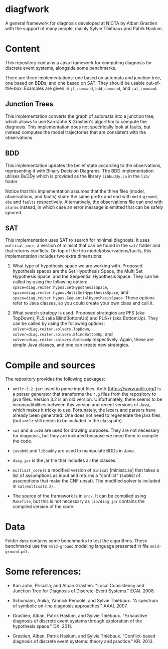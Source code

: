 # diagfwork
A general framework for diagnosis developed at NICTA by Alban Grastien with the support of many people, mainly Sylvie Thiébaux and Patrik Haslum.

# Content

This repository contains a Java framework for computing diagnosis for
discrete event systems, alongside some benchmarks.

There are three implementations: one based on automata and junction
tree, one based on BDDs, and one based on SAT.
They should be usable out-of-the-box.
Examples are given in `jt_command`, `bdd_command`, and `sat_command`.

## Junction Trees

This implementation converts the graph of automata into a junction
tree, which allows to use Kan-John & Grastien's algorithm to compute
the diagnosis.  This implementation does not specifically look at
faults, but instead computes the model trajectories that are
consistent with the observations.

## BDD

This implementation updates the belief state according to the
observations, representing it with Binary Decision Diagrams.  The BDD
implementation utilises BuDDy which is provided as the library
`libbuddy.so` in the `lib/` folder.

Notice that this implementation assumes that the three files (model,
observations, and faults) share the same prefix and end with
`mmld-ground`, `obs` and `faults` respectively.  Alternatively, the
observations file can end with `alarms` instead, in which case an
error message is emitted that can be safely ignored.

## SAT

This implementation uses SAT to search for minimal diagnosis.  It uses
`multisat_core`, a version of minisat that can be found in the `sat/`
folder and that returns conflicts.  On top of the trio
model/observations/faults, this implementation includes two extra
dimensions:

1. What type of hypothesis space we are working with.  Proposed
   hypothesis spaces are the Set Hypothesis Space, the Multi Set
   Hypothesis Space, and the Sequential Hypothesis Space.  They can be
   called by using the following option:
   `space=diag.reiter.hypos.SetHypothesisSpace`,
   `space=diag.reiter.hypos.MultiSetHypothesisSpace`, and
   `space=diag.reiter.hypos.SequentialHypothesisSpace`.  These options
   refer to Java classes, so you could create your own class and call
   it.

2. What search strategy is used.  Proposed strategies are PFS (aka
   TopDown), PLS (aka BlindBottomUp) and PLS+r (aka BottomUp).  They
   can be called by using the following options:
   `solver=diag.reiter.solvers.TopDown`,
   `solver=diag.reiter.solvers.BlindBottomUp`, and
   `solver=diag.reiter.solvers.BottomUp` respectively.  Again, these
   are simple Java classes, and one can create new strategies.

# Compile and sources

The repository provides the following packages:

* `antlr-3.2.jar`: used to parse input files.  Antlr
  [https://www.antlr.org/] is a parser generator that transforms the
  `*.g` files from the repository to java files.  Version 3.2 is an
  old version.  Unfortunately, there seems to be incompatibilities
  between this version and recent versions of Java, which makes it
  tricky to use.  Fortunately, the lexers and parsers have already
  been generated.  One does not need to regenerate the java files (but
  `antlr` still needs to be included in the classpath).

* `swt` and `draw2d` are used for drawing purposes.  They are not
  necessary for diagnosis, but they are included because we need them
  to compile the code.

* `javabdd` and `libbuddy` are used to manipulate BDDs in Java.

* `diag.jar` is the jar file that includes all the classes.

* `multisat_core` is a modified version of `minisat` [minisat.se] that
  takes a list of assumptions as input and returns a "conflict"
  (sublist of assumptions that make the CNF unsat).  The modified
  solver is included in `sat/multisat2.2/`.

* The source of the framework is in `src/`.  It can be compiled using
  `Makefile`, but this is not necessary as `lib/diag.jar` contains the
  compiled version of the code.

# Data

Folder `data` contains some benchmarks to test the algorithms.  These benchmarks use the `mmld-ground` modeling language presented in file `mmld-ground.pdf`.

# Some references:

* Kan John, Priscilla, and Alban Grastien. "Local Consistency and Junction Tree for Diagnosis of Discrete-Event Systems." ECAI. 2008.

* Schumann, Anika, Yannick Pencolé, and Sylvie Thiébaux. "A spectrum of symbolic on-line diagnosis approaches." AAAI. 2007.

* Grastien, Alban, Patrik Haslum, and Sylvie Thiébaux. "Exhaustive diagnosis of discrete event systems through exploration of the hypothesis space." DX. 2011.

* Grastien, Alban, Patrik Haslum, and Sylvie Thiébaux. "Conflict-based diagnosis of discrete event systems: theory and practice." KR. 2012.

